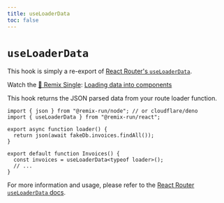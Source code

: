```yaml
---
title: useLoaderData
toc: false
---
```


# `useLoaderData`

<docs-info>This hook is simply a re-export of [React Router's `useLoaderData`][rr-useloaderdata].</docs-info>

<docs-success>Watch the <a href="https://www.youtube.com/playlist?list=PLXoynULbYuEDG2wBFSZ66b85EIspy3fy6">📼 Remix Single</a>: <a href="https://www.youtube.com/watch?v=NXqEP_PsPNc&list=PLXoynULbYuEDG2wBFSZ66b85EIspy3fy6">Loading data into components</a></docs-success>

This hook returns the JSON parsed data from your route loader function.

```tsx lines=[2,9]
import { json } from "@remix-run/node"; // or cloudflare/deno
import { useLoaderData } from "@remix-run/react";

export async function loader() {
  return json(await fakeDb.invoices.findAll());
}

export default function Invoices() {
  const invoices = useLoaderData<typeof loader>();
  // ...
}
```

<docs-info>For more information and usage, please refer to the [React Router `useLoaderData` docs][rr-useloaderdata].</docs-info>

[rr-useloaderdata]: https://reactrouter.com/hooks/use-loader-data
